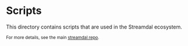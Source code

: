 # Scripts
This directory contains scripts that are used in the Streamdal ecosystem.

<sub>For more details, see the main
[streamdal repo](https://github.com/streamdal/streamdal).</sub>
